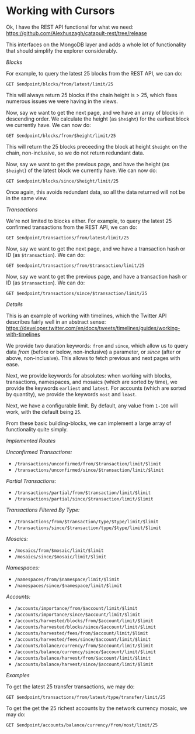 # Working with Cursors

Ok, I have the REST API functional for what we need:
https://github.com/Alexhuszagh/catapult-rest/tree/release

This interfaces on the MongoDB layer and adds a whole lot of functionality that should simplify the explorer considerably.

*Blocks*

For example, to query the latest 25 blocks from the REST API, we can do:
```
GET $endpoint/blocks/from/latest/limit/25
```

This will always return 25 blocks if the chain height is > 25, which fixes numerous issues we were having in the views.

Now, say we want to get the next page, and we have an array of blocks in descending order. We calculate the height (as `$height`) for the earliest block we currently have. We can now do:
```
GET $endpoint/blocks/from/$height/limit/25
```

This will return the 25 blocks preceeding the block at height `$height` on the chain, non-inclusive, so we do not return redundant data.

Now, say we want to get the previous page, and have the height (as `$height`) of the latest block we currently have.  We can now do:
```
GET $endpoint/blocks/since/$height/limit/25
```

Once again, this avoids redundant data, so all the data returned will not be in the same view.

*Transactions*

We're not limited to blocks either. For example, to query the latest 25 confirmed transactions from the REST API, we can do:
```
GET $endpoint/transactions/from/latest/limit/25
```

Now, say we want to get the next page, and we have a transaction hash or ID (as `$transaction`). We can do:
```
GET $endpoint/transactions/from/$transaction/limit/25
```

Now, say we want to get the previous page, and have a transaction hash or ID (as `$transaction`). We can do:
```
GET $endpoint/transactions/since/$transaction/limit/25
```

*Details*

This is an example of working with timelines, which the Twitter API describes fairly well in an abstract sense:
https://developer.twitter.com/en/docs/tweets/timelines/guides/working-with-timelines

We provide two duration keywords: `from` and `since`, which allow us to query data _from_ (before or below, non-inclusive) a parameter, or _since_ (after or above, non-inclusive). This allows to fetch previous and next pages with ease.

Next, we provide keywords for absolutes: when working with blocks, transactions, namespaces, and mosaics (which are sorted by time), we provide the keywords `earliest` and `latest`. For accounts (which are sorted by quantity), we provide the keywords `most` and `least`.

Next, we have a configurable limit. By default, any value from `1-100` will work, with the default being `25`.

From these basic building-blocks, we can implement a large array of functionality quite simply.

*Implemented Routes*

_Unconfirmed Transactions:_
- `/transactions/unconfirmed/from/$transaction/limit/$limit`
- `/transactions/unconfirmed/since/$transaction/limit/$limit`

_Partial Transactions:_
- `/transactions/partial/from/$transaction/limit/$limit`
- `/transactions/partial/since/$transaction/limit/$limit`

_Transactions Filtered By Type:_
- `/transactions/from/$transaction/type/$type/limit/$limit`
- `/transactions/since/$transaction/type/$type/limit/$limit`

_Mosaics:_
- `/mosaics/from/$mosaic/limit/$limit`
- `/mosaics/since/$mosaic/limit/$limit`

_Namespaces:_
- `/namespaces/from/$namespace/limit/$limit`
- `/namespaces/since/$namespace/limit/$limit`

_Accounts:_
- `/accounts/importance/from/$account/limit/$limit`
- `/accounts/importance/since/$account/limit/$limit`
- `/accounts/harvested/blocks/from/$account/limit/$limit`
- `/accounts/harvested/blocks/since/$account/limit/$limit`
- `/accounts/harvested/fees/from/$account/limit/$limit`
- `/accounts/harvested/fees/since/$account/limit/$limit`
- `/accounts/balance/currency/from/$account/limit/$limit`
- `/accounts/balance/currency/since/$account/limit/$limit`
- `/accounts/balance/harvest/from/$account/limit/$limit`
- `/accounts/balance/harvest/since/$account/limit/$limit`

*Examples*

To get the latest 25 transfer transactions, we may do:

```
GET $endpoint/transactions/from/latest/type/transfer/limit/25
```

To get the get the 25 richest accounts by the network currency mosaic, we may do:

```
GET $endpoint/accounts/balance/currency/from/most/limit/25
```
